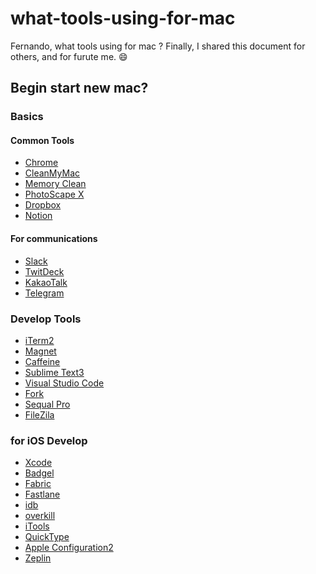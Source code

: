 # what-tools-using-for-mac
Fernando, what tools using for mac ? 
Finally, I shared this document for others, and for furute me. :smile:


## Begin start new mac?  

### Basics

#### Common Tools 

- [Chrome]()
- [CleanMyMac]() 
- [Memory Clean]()
- [PhotoScape X]()
- [Dropbox]()
- [Notion]()


#### For communications

- [Slack]()
- [TwitDeck]()
- [KakaoTalk]()
- [Telegram]()

### Develop Tools 

- [iTerm2](https://www.iterm2.com/) 
- [Magnet](https://itunes.apple.com/kr/app/magnet-%EB%A7%88%EA%B7%B8%EB%84%B7/id441258766?mt=12) 
- [Caffeine]()
- [Sublime Text3](https://www.sublimetext.com/3)
- [Visual Studio Code](https://code.visualstudio.com/)
- [Fork](https://git-fork.com/)
- [Sequal Pro]()
- [FileZila]()


### for iOS Develop

- [Xcode](https://github.com/xcpretty/xcode-install)
- [Badgel](https://github.com/yagiz/Bagel)
- [Fabric](https://get.fabric.io/)
- [Fastlane](https://fastlane.tools/)
- [idb](https://github.com/facebook/idb)
- [overkill](https://github.com/KrauseFx/overkill-for-mac)
- [iTools]()
- [QuickType]()
- [Apple Configuration2]()
- [Zeplin]()
